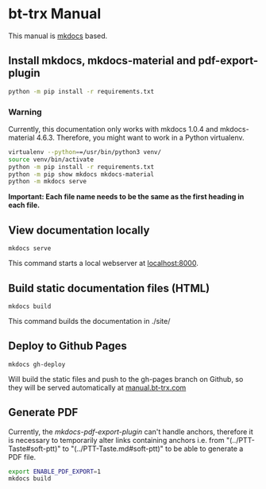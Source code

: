 # bt-trx Manual

This manual is [mkdocs](https://www.mkdocs.org/) based.

## Install mkdocs, mkdocs-material and pdf-export-plugin

```bash
python -m pip install -r requirements.txt
```

### Warning

Currently, this documentation only works with mkdocs 1.0.4 and mkdocs-material
4.6.3. Therefore, you might want to work in a Python virtualenv.

```bash
virtualenv --python==/usr/bin/python3 venv/
source venv/bin/activate
python -m pip install -r requirements.txt
python -m pip show mkdocs mkdocs-material
python -m mkdocs serve
```

**Important: Each file name needs to be the same as the first heading in each file.**

## View documentation locally

`mkdocs serve`

This command starts a local webserver at [localhost:8000](http://localhost:8000).

## Build static documentation files (HTML)

`mkdocs build`

This command builds the documentation in ./site/

## Deploy to Github Pages

`mkdocs gh-deploy`

Will build the static files and push to the gh-pages branch on Github, so they
will be served automatically at [manual.bt-trx.com](https://manual.bt-trx.com)

## Generate PDF

Currently, the _mkdocs-pdf-export-plugin_ can't handle anchors, therefore it is
necessary to temporarily alter links containing anchors i.e. from
"(../PTT-Taste#soft-ptt)" to "(../PTT-Taste.md#soft-ptt)" to be able to generate
a PDF file.

```bash
export ENABLE_PDF_EXPORT=1
mkdocs build
```
